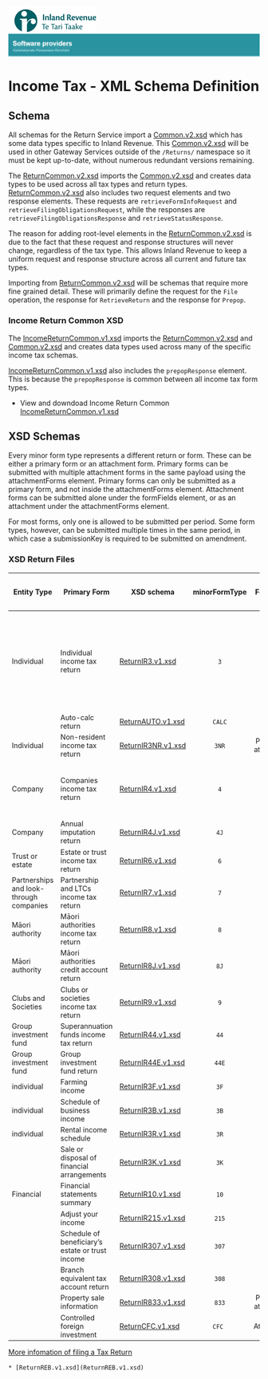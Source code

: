 ![IRD logo](../../Images/IRlogo.gif)
![Software Dev](../../Images/SoftwareDev.png)

# Income Tax - XML Schema Definition 

## Schema

All schemas for the Return Service import a [Common.v2.xsd](../../Schema%20-%20Common/Common.v2.xsd) which has some data types specific to Inland Revenue. This [Common.v2.xsd](../../Schema%20-%20Common/Common.v2.xsd) will be used in other Gateway Services outside of the `/Returns/` namespace so it must be kept up-to-date, without numerous redundant versions remaining.  
 
The [ReturnCommon.v2.xsd](../../Service%20-%20Return/Latest/ReturnCommon.v2.xsd) imports the [Common.v2.xsd](../../Schema%20-%20Common/Common.v2.xsd) and creates data types to be used 
across all tax types and return types. [ReturnCommon.v2.xsd](../../Service%20-%20Return/Latest/ReturnCommon.v2.xsd) also includes two request elements and two response elements. These requests are `retrieveFormInfoRequest` and `retrieveFilingObligationsRequest`, while the responses are `retrieveFilingObligationsResponse` and `retrieveStatusResponse`.  
 
The reason for adding root-level elements in the [ReturnCommon.v2.xsd](../../Service%20-%20Return/Latest/ReturnCommon.v2.xsd) is due to the fact that these request and response structures will never change, regardless of the tax type. This allows Inland Revenue to keep a uniform request and response structure across all current and future tax types.  
 
Importing from [ReturnCommon.v2.xsd](../../Service%20-%20Return/Latest/ReturnCommon.v2.xsd) will be schemas that require more fine grained detail. These will primarily define the request for the `File` operation, the response for `RetrieveReturn` and the response for `Prepop`.  
 
### Income Return Common XSD

The [IncomeReturnCommon.v1.xsd](IncomeReturnCommon.v1.xsd) imports the [ReturnCommon.v2.xsd](../../Service%20-%20Return/Latest/ReturnCommon.v2.xsd) and [Common.v2.xsd](../../Schema%20-%20Common/Common.v2.xsd) and creates data types used across many of the specific income tax schemas.

[IncomeReturnCommon.v1.xsd](IncomeReturnCommon.v1.xsd) also includes the `prepopResponse` element. This is because the `prepopResponse` is common between all income tax form types. 

* View and downdoad Income Return Common [IncomeReturnCommon.v1.xsd](IncomeReturnCommon.v1.xsd)
	
## XSD Schemas	

Every minor form type represents a different return or form. These can be either a primary 
form or an attachment form. Primary forms can be submitted with multiple attachment forms 
in the same payload using the attachmentForms element. Primary forms can only be submitted 
as a primary form, and not inside the attachmentForms element. Attachment forms can be 
submitted alone under the formFields element, or as an attachment under the 
attachmentForms element.  
 
For most forms, only one is allowed to be submitted per period. Some form types, however, 
can be submitted multiple times in the same period, in which case a submissionKey is required 
to be submitted on amendment.  

### XSD Return Files

| Entity Type | Primary Form | XSD schema | minorFormType | Form type | Forms allowed per period | Version | Years supported| Attachment Forms   |
| --- | --- | --- | :---: | :---: | :---: | :---: | :---: | --- |
| Individual   | Individual income tax return| [ReturnIR3.v1.xsd](ReturnIR3.v1.xsd)| `3` | Primary | Single | 1 | 2013+ | <ul><li>10</li><li>833</li><li>3F</li><li>3B </li><li>3R</li><li>3K</li><li>307</li><li>308</li><li>215</li><li>CFC</li></ul>|
| | Auto-calc return | [ReturnAUTO.v1.xsd](ReturnAUTO.v1.xsd) | `CALC`  | Primary | Single | 1 | 2019+ |
|Individual   | Non-resident income tax return |[ReturnIR3NR.v1.xsd](ReturnIR3NR.v1.xsd)| `3NR` | Primary or attachment | Single | 1 | 2013+ |
|Company  | Companies income tax return |[ReturnIR4.v1.xsd](ReturnIR4.v1.xsd)| `4` | Primary | Single |1 | 2013+ | <ul><li>10</li><li>833</li><li>44E</li><li>4J</li><li>CFC</li></ul> |
| Company  | Annual imputation return |[ReturnIR4J.v1.xsd](ReturnIR4J.v1.xsd)| `4J` | Primary | Single |1 | 2013+ |
|Trust or estate | Estate or trust income tax return| [ReturnIR6.v1.xsd](ReturnIR6.v1.xsd)| `6` | Primary | Single |1 | 2013+ |
| Partnerships and look-through companies | Partnership and LTCs income tax return| [ReturnIR7.v1.xsd](ReturnIR7.v1.xsd)| `7` | Primary | Single |1 | 2015+ |
| Māori authority| Māori authorities income tax return |[ReturnIR8.v1.xsd](ReturnIR8.v1.xsd)| `8` | Primary | Single |1 | 2015+ |
| Māori authority| Māori authorities credit account return |[ReturnIR8J.v1.xsd](ReturnIR8J.v1.xsd)| `8J` | Primary | Single |1 | 2015+ |
| Clubs and Societies | Clubs or societies income tax return| [ReturnIR9.v1.xsd](ReturnIR9.v1.xsd)| `9` | Primary | Single |1 | 2015+ |
| Group investment fund | Superannuation funds income tax return |[ReturnIR44.v1.xsd](ReturnIR44.v1.xsd)| `44` | Primary | Single |1 | 2015+ |
| Group investment fund| Group investment fund return |[ReturnIR44E.v1.xsd](ReturnIR44E.v1.xsd)| `44E` | Primary | Single |1 | 2013+ |
| individual| Farming income |[ReturnIR3F.v1.xsd](ReturnIR3F.v1.xsd)| `3F` | Primary | Single |1 | 2013+ |
| individual| Schedule of business income |[ReturnIR3B.v1.xsd](ReturnIR3B.v1.xsd)| `3B` | Primary | Single |1 | 2013+ |
|individual | Rental income schedule| [ReturnIR3R.v1.xsd](ReturnIR3R.v1.xsd)| `3R` | Primary | Multiple |1 | 2013+ |
| | Sale or disposal of financial arrangements |[ReturnIR3K.v1.xsd](ReturnIR3K.v1.xsd)| `3K` | Primary | Multiple |1 | 2013+ |
| Financial | Financial statements summary |[ReturnIR10.v1.xsd](ReturnIR10.v1.xsd)| `10` | Primary | Single |1 | 2013+ |
| | Adjust your income |[ReturnIR215.v1.xsd](ReturnIR215.v1.xsd) | `215` | Primary | Single |1 | 2015+ |
| | Schedule of beneficiary’s estate or trust income |[ReturnIR307.v1.xsd](ReturnIR307.v1.xsd)| `307` | Primary | Multiple |1 | 2013+ |
| | Branch equivalent tax account return| [ReturnIR308.v1.xsd](ReturnIR308.v1.xsd)| `308` | Primary | Single |1 | 2013+ |
| | Property sale information |[ReturnIR833.v1.xsd](ReturnIR833.v1.xsd)| `833` | Primary or attachment | Single |1 | 2016+ |
| | Controlled foreign investment |[ReturnCFC.v1.xsd](ReturnCFC.v1.xsd)| `CFC ` | Attachment | Single |1 | 2013+ |
    
[More infomation of filing a Tax Return](https://www.ird.govt.nz/activities/file-an-income-tax-return)
	
    * [ReturnREB.v1.xsd](ReturnREB.v1.xsd)

